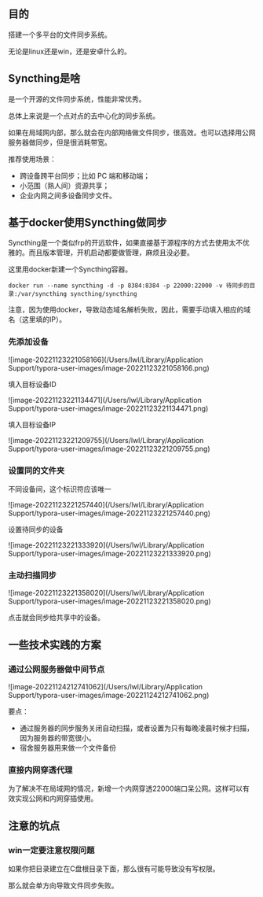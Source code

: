 ## 目的

搭建一个多平台的文件同步系统。

无论是linux还是win，还是安卓什么的。





## Syncthing是啥

是一个开源的文件同步系统，性能非常优秀。

总体上来说是一个点对点的去中心化的同步系统。

如果在局域网内部，那么就会在内部网络做文件同步，很高效。也可以选择用公网服务器做同步，但是很消耗带宽。

推荐使用场景：

- 跨设备跨平台同步；比如 PC 端和移动端；
- 小范围（熟人间）资源共享；
- 企业内网之间多设备同步文件。





## 基于docker使用Syncthing做同步

Syncthing是一个类似frp的开远软件，如果直接基于源程序的方式去使用太不优雅的。而且版本管理，开机启动都要做管理，麻烦且没必要。

这里用docker新建一个Syncthing容器。

```
docker run --name syncthing -d -p 8384:8384 -p 22000:22000 -v 待同步的目录:/var/syncthing syncthing/syncthing
```

注意，因为使用docker，导致动态域名解析失败，因此，需要手动填入相应的域名（这里填的IP）。



### 先添加设备

![image-20221123221058166](/Users/lwl/Library/Application Support/typora-user-images/image-20221123221058166.png)

填入目标设备ID

![image-20221123221134471](/Users/lwl/Library/Application Support/typora-user-images/image-20221123221134471.png)

填入目标设备IP

![image-20221123221209755](/Users/lwl/Library/Application Support/typora-user-images/image-20221123221209755.png)





### 设置同的文件夹

不同设备间，这个标识符应该唯一

![image-20221123221257440](/Users/lwl/Library/Application Support/typora-user-images/image-20221123221257440.png)

设置待同步的设备

![image-20221123221333920](/Users/lwl/Library/Application Support/typora-user-images/image-20221123221333920.png)





### 主动扫描同步

![image-20221123221358020](/Users/lwl/Library/Application Support/typora-user-images/image-20221123221358020.png)

点击就会同步给共享中的设备。





## 一些技术实践的方案





### 通过公网服务器做中间节点

![image-20221124212741062](/Users/lwl/Library/Application Support/typora-user-images/image-20221124212741062.png)

要点：

- 通过服务器的同步服务关闭自动扫描，或者设置为只有每晚凌晨时候才扫描，因为服务器的带宽很小。
- 宿舍服务器用来做一个文件备份





### 直接内网穿透代理

为了解决不在局域网的情况，新增一个内网穿透22000端口呆公网。这样可以有效实现公网和内网穿插使用。





## 注意的坑点

### win一定要注意权限问题

如果你把目录建立在C盘根目录下面，那么很有可能导致没有写权限。

那么就会单方向导致文件同步失败。



